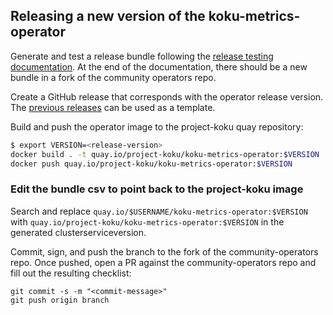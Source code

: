 ## Releasing a new version of the koku-metrics-operator

Generate and test a release bundle following the [release testing documentation](../release-testing.md). At the end of the documentation, there should be a new <release-version> bundle in a fork of the community operators repo. 

Create a GitHub release that corresponds with the operator release version. The [previous releases](https://github.com/project-koku/koku-metrics-operator/releases) can be used as a template. 

Build and push the operator image to the project-koku quay repository: 

```sh
$ export VERSION=<release-version>
docker build . -t quay.io/project-koku/koku-metrics-operator:$VERSION
docker push quay.io/project-koku/koku-metrics-operator:$VERSION 
```

### Edit the bundle csv to point back to the project-koku image
Search and replace `quay.io/$USERNAME/koku-metrics-operator:$VERSION` with `quay.io/project-koku/koku-metrics-operator:$VERSION` in the generated clusterserviceversion. 

Commit, sign, and push the branch to the fork of the community-operators repo. Once pushed, open a PR against the community-operators repo and fill out the resulting checklist: 

```
git commit -s -m "<commit-message>"
git push origin branch
```

